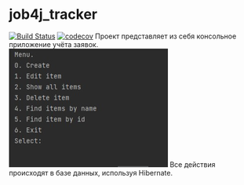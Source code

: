 # job4j_tracker

[![Build Status](https://app.travis-ci.com/psihicus/job4j_tracker.svg?branch=master)](https://app.travis-ci.com/psihicus/job4j_tracker)
[![codecov](https://codecov.io/gh/psihicus/job4j_tracker/branch/master/graph/badge.svg?token=8R3KCFPJNF)](https://codecov.io/gh/psihicus/job4j_tracker)
Проект представляет из себя консольное приложение учёта заявок.
![alt text](images/1.jpg)
Все действия происходят в базе данных, используя Hibernate.
